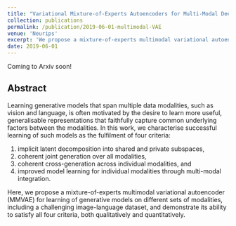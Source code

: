 ```yaml
---
title: "Variational Mixture-of-Experts Autoencoders for Multi-Modal Deep Generative Models"
collection: publications
permalink: /publication/2019-06-01-multimodal-VAE
venue: 'Neurips'
excerpt: 'We propose a mixture-of-experts multimodal variational autoencoder (MMVAE) for learning of generative models on modality pairs, including image-image and language-vision dataset.'
date: 2019-06-01
---
```

Coming to Arxiv soon!

## Abstract
Learning generative models that span multiple data modalities, such as vision and language, is often motivated by the desire to learn more useful, generalisable representations that faithfully capture common underlying factors between the modalities. In this work, we characterise successful learning of such models as the fulfilment of four criteria:

1. implicit latent decomposition into shared and private subspaces,
2. coherent joint generation over all modalities,
3. coherent cross-generation across individual modalities, and
4. improved model learning for individual modalities through multi-modal integration.

Here, we propose a mixture-of-experts multimodal variational autoencoder (MMVAE) for learning of generative models on different sets of modalities, including a challenging image-language dataset, and demonstrate its ability to satisfy all four criteria, both qualitatively and quantitatively.

